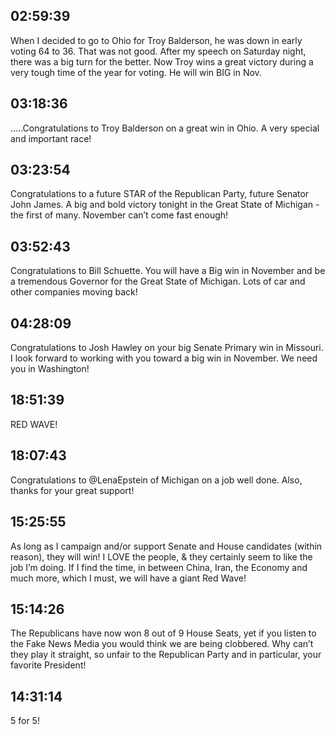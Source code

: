 ## 02:59:39
When I decided to go to Ohio for Troy Balderson, he was down in early voting 64 to 36. That was not good. After my speech on Saturday night, there was a big turn for the better. Now Troy wins a great victory during a very tough time of the year for voting. He will win BIG in Nov.
## 03:18:36
.....Congratulations to Troy Balderson on a great win in Ohio. A very special and important race!
## 03:23:54
Congratulations to a future STAR of the Republican Party, future Senator John James. A big and bold victory tonight in the Great State of Michigan - the first of many. November can’t come fast enough!
## 03:52:43
Congratulations to Bill Schuette. You will have a Big win in November and be a tremendous Governor for the Great State of Michigan. Lots of car and other companies moving back!
## 04:28:09
Congratulations to Josh Hawley on your big Senate Primary win in Missouri. I look forward to working with you toward a big win in November. We need you in Washington!
## 18:51:39
RED WAVE!
## 18:07:43
Congratulations to @LenaEpstein of Michigan on a job well done. Also, thanks for your great support!
## 15:25:55
As long as I campaign and/or support Senate and House candidates (within reason), they will win! I LOVE the people, &amp; they certainly seem to like the job I’m doing. If I find the time, in between China, Iran, the Economy and much more, which I must, we will have a giant Red Wave!
## 15:14:26
The Republicans have now won 8 out of 9 House Seats, yet if you listen to the Fake News Media you would think we are being clobbered. Why can’t they play it straight, so unfair to the Republican Party and in particular, your favorite President!
## 14:31:14
5 for 5!
